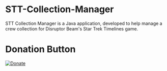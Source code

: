 # STT-Collection-Manager
STT Collection Manager is a Java application, developed to help manage a crew collection for Disruptor Beam's Star Trek Timelines game.

# Donation Button

[![Donate](https://img.shields.io/badge/Donate-PayPal-green.svg)](https://www.paypal.me/augustenz)
